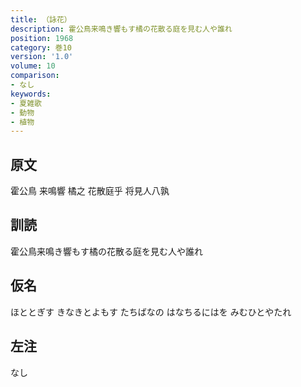 ```yaml
---
title: （詠花）
description: 霍公鳥来鳴き響もす橘の花散る庭を見む人や誰れ
position: 1968
category: 巻10
version: '1.0'
volume: 10
comparison:
- なし
keywords:
- 夏雑歌
- 動物
- 植物
---
```


## 原文

霍公鳥 来鳴響 橘之 花散庭乎 将見人八孰

## 訓読

霍公鳥来鳴き響もす橘の花散る庭を見む人や誰れ

## 仮名

ほととぎす きなきとよもす たちばなの はなちるにはを みむひとやたれ

## 左注

なし
